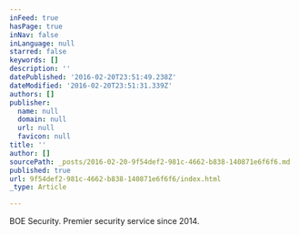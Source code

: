 ```yaml
---
inFeed: true
hasPage: true
inNav: false
inLanguage: null
starred: false
keywords: []
description: ''
datePublished: '2016-02-20T23:51:49.238Z'
dateModified: '2016-02-20T23:51:31.339Z'
authors: []
publisher:
  name: null
  domain: null
  url: null
  favicon: null
title: ''
author: []
sourcePath: _posts/2016-02-20-9f54def2-981c-4662-b838-140871e6f6f6.md
published: true
url: 9f54def2-981c-4662-b838-140871e6f6f6/index.html
_type: Article

---
```

BOE Security.  Premier security service since 2014\.
